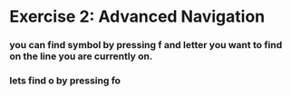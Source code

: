 # Exercise 2: Advanced Navigation

### you can find symbol by pressing f and letter you want to find on the line you are currently on.

### lets find o by pressing fo
